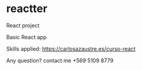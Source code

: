 # reactter
React project

Basic React app

Skills applied: https://carlosazaustre.es/curso-react

Any question? contact me +569 5109 8779
